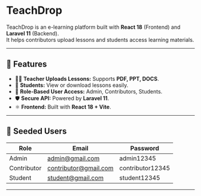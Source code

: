 # TeachDrop

TeachDrop is an e-learning platform built with **React 18** (Frontend) and **Laravel 11** (Backend).  
It helps contributors upload lessons and students access learning materials.

---

## 🚀 Features

- 👩‍🏫 **Teacher Uploads Lessons:** Supports **PDF, PPT, DOCS**.
- 🎯 **Students:** View or download lessons easily.
- 🔑 **Role-Based User Access:** Admin, Contributors, Students.
- 🛡️ **Secure API:** Powered by **Laravel 11**.
- ⚛️ **Frontend:** Built with **React 18 + Vite**.

---

## 👥 Seeded Users

| Role        | Email                      | Password       |
|-------------|----------------------------|----------------|
| Admin       | admin@gmail.com            | admin12345     |
| Contributor | contributor@gmail.com      | contributor12345 |
| Student     | student@gmail.com          | student12345|

---

